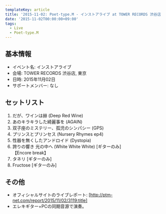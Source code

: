 ```yaml
---
templateKey: article
title: '2015-11-02: Poet-type.M - インストアライブ at TOWER RECORDS 渋谷店'
date: '2015-11-02T00:00:00+09:00'
tags:
  - Live
  - Poet-type.M
---
```

## 基本情報

* イベント名: インストアライブ
* 会場: TOWER RECORDS 渋谷店, 東京
* 日時: 2015年11月02日
* サポートメンバー: なし

## セットリスト

1. だが、ワインは赫 (Deep Red Wine)
1. あのキラキラした綺麗事を (AGAIN)
1. 双子座のミステリー、孤児のシンパシー (GPS)
1. プリンスとプリンセス (Nursery Rhymes ep4)
1. 性器を無くしたアンドロイド (Dystopia)
1. 誇りの響き 光の中へ (White White White) [ギターのみ]<br>
  【Encore break】
1. タネリ [ギターのみ]
1. Fructose [ギターのみ]

## その他

* オフィシャルサイトのライブレポート: [http://ptm-net.com/report/2015/11/02/3119:title]
* エレキギター+PCの同期音源で演奏。
